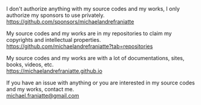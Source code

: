 ﻿  
I don't authorize anything with my source codes and my works, I only authorize my sponsors to use privately.  
https://github.com/sponsors/michaelandrefraniatte  
  
My source codes and my works are in my repositories to claim my copyrights and intellectual properties.  
https://github.com/michaelandrefraniatte?tab=repositories  
  
My source codes and my works are with a lot of documentations, sites, books, videos, etc.  
https://michaelandrefraniatte.github.io  
  
If you have an issue with anything or you are interested in my source codes and my works, contact me.  
michael.franiatte@gmail.com  
  